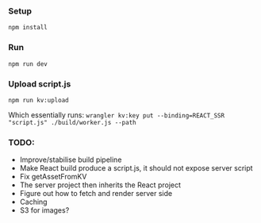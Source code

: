 ### Setup

```
npm install
```

### Run

```
npm run dev
```

### Upload script.js

```
npm run kv:upload
```

Which essentially runs:
`wrangler kv:key put --binding=REACT_SSR "script.js" ./build/worker.js --path`

### TODO:

- Improve/stabilise build pipeline
- Make React build produce a script.js, it should not expose server script
- Fix getAssetFromKV
- The server project then inherits the React project
- Figure out how to fetch and render server side
- Caching
- S3 for images?
